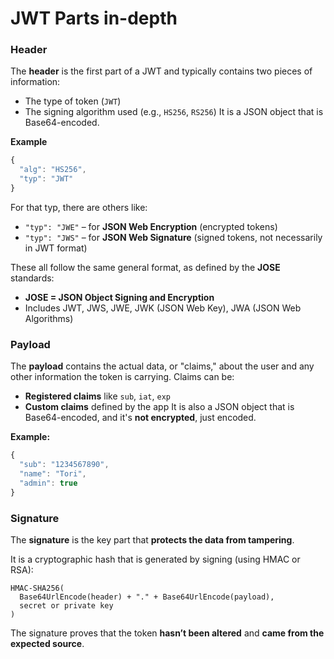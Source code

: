 # JWT Parts in-depth

### **Header**

The **header** is the first part of a JWT and typically contains two pieces of information:

- The type of token (`JWT`)
- The signing algorithm used (e.g., `HS256`, `RS256`)
It is a JSON object that is Base64-encoded.

**Example**

```jsx
{
  "alg": "HS256",
  "typ": "JWT"
}
```

For that typ, there are others like:

- `"typ": "JWE"` – for **JSON Web Encryption** (encrypted tokens)
- `"typ": "JWS"` – for **JSON Web Signature** (signed tokens, not necessarily in JWT format)

These all follow the same general format, as defined by the **JOSE** standards:

- **JOSE = JSON Object Signing and Encryption**
- Includes JWT, JWS, JWE, JWK (JSON Web Key), JWA (JSON Web Algorithms)

### **Payload**

The **payload** contains the actual data, or "claims," about the user and any other information the token is carrying. Claims can be:

- **Registered claims** like `sub`, `iat`, `exp`
- **Custom claims** defined by the app
It is also a JSON object that is Base64-encoded, and it's **not encrypted**, just encoded.

**Example:**

```jsx
{
  "sub": "1234567890",
  "name": "Tori",
  "admin": true
}
```

### **Signature**

The **signature** is the key part that **protects the data from tampering**.

It is a cryptographic hash that is generated by signing (using HMAC or RSA):

```
HMAC-SHA256(
  Base64UrlEncode(header) + "." + Base64UrlEncode(payload),
  secret or private key
)
```

The signature proves that the token **hasn’t been altered** and **came from the expected source**.